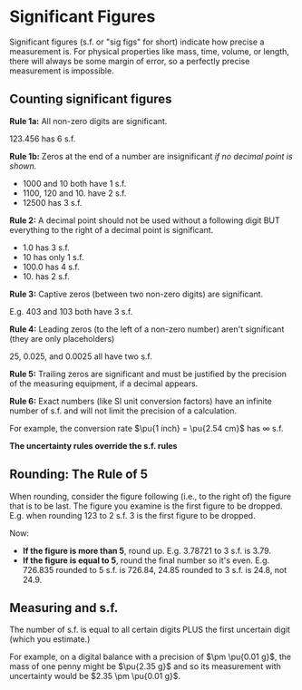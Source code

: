 # Significant Figures

Significant figures (s.f. or "sig figs" for short) indicate how precise a measurement is. For physical properties like mass, time, volume, or length, there will always be some margin of error, so a perfectly precise measurement is impossible.

## Counting significant figures

**Rule 1a:** All non-zero digits are significant.

$123.456$ has 6 s.f.

**Rule 1b:** Zeros at the end of a number are insignificant *if no decimal point is shown.*

- $1000$ and $10$ both have 1 s.f.
- $1100$, $120$ and $10.$ have 2 s.f.
- $12500$ has 3 s.f.

**Rule 2:** A decimal point should not be used without a following digit BUT everything to the right of a decimal point is significant.

- $1.0$ has 3 s.f.
- $10$ has only 1 s.f.
- $100.0$ has 4 s.f.
- $10.$ has 2 s.f.

**Rule 3:** Captive zeros (between two non-zero digits) are significant.

E.g. $403$ and $103$ both have 3 s.f.

**Rule 4:** Leading zeros (to the left of a non-zero number) aren't significant (they are only placeholders)

$25$, $0.025$, and $0.0025$ all have two s.f.

**Rule 5:** Trailing zeros are significant and must be justified by the precision of the measuring equipment, if a decimal appears.

**Rule 6:** Exact numbers (like SI unit conversion factors) have an infinite number of s.f. and will not limit the precision of a calculation.

For example, the conversion rate $\pu{1 inch} = \pu{2.54 cm}$ has $\infty$ s.f.

**The uncertainty rules override the s.f. rules**

## Rounding: The Rule of 5

When rounding, consider the figure following (i.e., to the right of) the figure that is to be last. The figure you examine is the first figure to be dropped. E.g. when rounding $123$ to 2 s.f. $3$ is the first figure to be dropped.

Now:
- **If the figure is more than 5**, round up. E.g. $3.78721$ to 3 s.f. is $3.79$.
- **If the figure is equal to 5**, round the final number so it's even. E.g. $726.835$ rounded to 5 s.f. is $726.84$, $24.85$ rounded to 3 s.f. is $24.8$, not $24.9$.

## Measuring and s.f.

The number of s.f. is equal to all certain digits PLUS the first uncertain digit (which you estimate.)

For example, on a digital balance with a precision of $\pm \pu{0.01 g}$, the mass of one penny might be $\pu{2.35 g}$ and so its measurement with uncertainty would be $2.35 \pm \pu{0.01 g}$.
